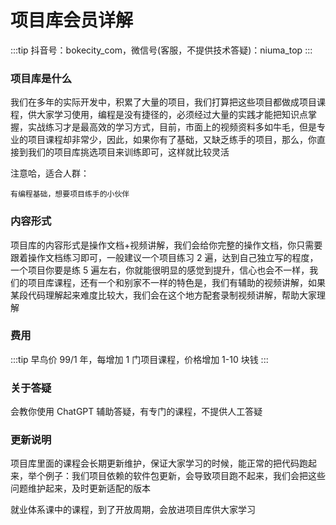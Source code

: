 # 项目库会员详解

:::tip
抖音号：bokecity_com，微信号(客服，不提供技术答疑)：niuma_top
:::

### 项目库是什么

我们在多年的实际开发中，积累了大量的项目，我们打算把这些项目都做成项目课程，供大家学习使用，编程是没有捷径的，必须经过大量的实践才能把知识点掌握，实战练习才是最高效的学习方式，目前，市面上的视频资料多如牛毛，但是专业的项目课程却非常少，因此，如果你有了基础，又缺乏练手的项目，那么，你直接到我们的项目库挑选项目来训练即可，这样就比较灵活

注意哈，适合人群：

```
有编程基础，想要项目练手的小伙伴
```

### 内容形式

项目库的内容形式是操作文档+视频讲解，我们会给你完整的操作文档，你只需要跟着操作文档练习即可，一般建议一个项目练习 2 遍，达到自己独立写的程度，一个项目你要是练 5 遍左右，你就能很明显的感觉到提升，信心也会不一样，我们的项目库课程，还有一个和别家不一样的特色是，我们有辅助的视频讲解，如果某段代码理解起来难度比较大，我们会在这个地方配套录制视频讲解，帮助大家理解

### 费用

:::tip
早鸟价 99/1 年，每增加 1 门项目课程，价格增加 1-10 块钱
:::

### 关于答疑

会教你使用 ChatGPT 辅助答疑，有专门的课程，不提供人工答疑

### 更新说明

项目库里面的课程会长期更新维护，保证大家学习的时候，能正常的把代码跑起来，举个例子：我们项目依赖的软件包更新，会导致项目跑不起来，我们会把这些问题维护起来，及时更新适配的版本

就业体系课中的课程，到了开放周期，会放进项目库供大家学习
